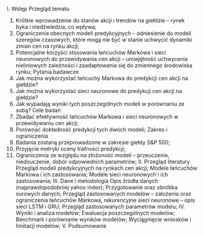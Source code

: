 I. Wstęp
Przegląd tematu
1)	Krótkie wprowadzenie do stanów akcji i trendów na giełdzie – rynek byka i niedźwiedzia, co wpływa;
2)	Ograniczenia obecnych modeli predykcyjnych – odniesienie do modeli szeregów czasowych, które mogą nie być w stanie uchwycić dynamiki zmian cen na rynku akcji;
3)	Potencjalne korzyści stosowania łańcuchów Markowa i sieci neuronowych do przewidywania cen akcji – umiejętność uchwycenia nieliniowych zależności i zaadaptowania się do zmiennego środowiska rynku;
Pytania badawcze
5)	Jak można wykorzystać łańcuchy Markowa do predykcji cen akcji na giełdzie?
6)	Jak można wykorzystać sieci neuronowe do predykcji cen akcji na giełdzie?
7)	Jak wypadają wyniki tych poszczególnych modeli w porównaniu ze sobą?
Cele badań
1)	Zbadać efektywność łańcuchów Markowa i sieci neuronowych w przewidywaniu cen akcji;
2)	Porównać dokładność predykcji tych dwóch modeli;
Zakres i ograniczenia
1)	Badania zostaną przeprowadzone w zakresie giełdy S&P 500;
2)	Przyjęcie metryki oceny trafności predykcji;
3)	Ograniczenia ze względu na złożoność modeli – przeuczenie, niedouczenie, dobór odpowiednich parametrów;
II. Przegląd literatury
Przegląd modeli predykcyjnych na rynkach cen akcji;
Modele łańcuchów Markowa i ich zastosowania;
Modele sieci neuronowych i ich zastosowania;
III. Dane i metodologia
Opis źródła danych (najprawdopodobniej yahoo index);
Przygotowanie oraz obróbka surowych danych;
Przegląd zastosowanych modelów – założenia oraz ograniczenia łańcuchów Markowa, rekurencyjne sieci neuronowe – opis sieci LSTM i GRU;
Przegląd zastosowanych parametrów modelu;
IV. Wyniki i analiza modelów;
Ewaluacja poszczególnych modelów;
Benchmark i porównanie wyników modelów;
Wyciągnięcie wniosków i limitacji modelów;
V. Podsumowanie

